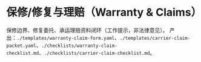 # 保修/修复与理赔（Warranty & Claims）

保修边界、修复委托、承运理赔资料闭环（工作提示，非法律意见）。
产出：`./templates/warranty-claim-form.yaml`、`./templates/carrier-claim-packet.yaml`、`./checklists/warranty-claim-checklist.md`、`./checklists/carrier-claim-checklist.md`。

